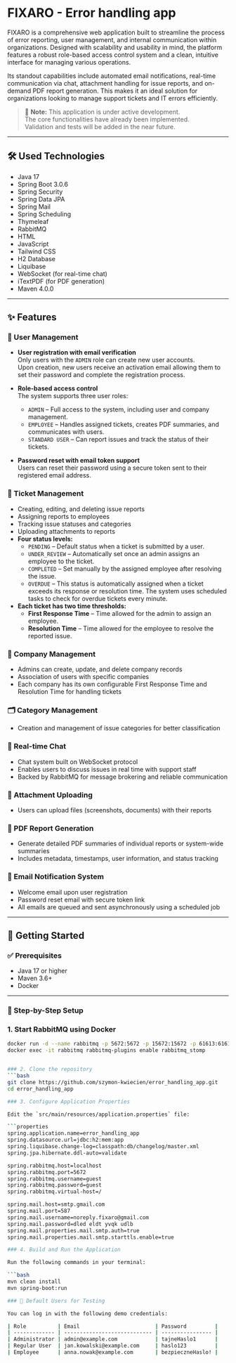 # FIXARO - Error handling app

FIXARO is a comprehensive web application built to streamline the process of error reporting, user management, and internal communication within organizations. Designed with scalability and usability in mind, the platform features a robust role-based access control system and a clean, intuitive interface for managing various operations.

Its standout capabilities include automated email notifications, real-time communication via chat, attachment handling for issue reports, and on-demand PDF report generation. This makes it an ideal solution for organizations looking to manage support tickets and IT errors efficiently.

> 🚧 **Note:** This application is under active development.  
> The core functionalities have already been implemented.  
> Validation and tests will be added in the near future.

---

## 🛠 Used Technologies

- Java 17  
- Spring Boot 3.0.6  
- Spring Security  
- Spring Data JPA  
- Spring Mail  
- Spring Scheduling  
- Thymeleaf  
- RabbitMQ
- HTML
- JavaScript
- Tailwind CSS
- H2 Database  
- Liquibase  
- WebSocket (for real-time chat)  
- iTextPDF (for PDF generation)  
- Maven 4.0.0  

---

## ✨ Features

### 🔐 User Management

- **User registration with email verification**  
  Only users with the `ADMIN` role can create new user accounts.  
  Upon creation, new users receive an activation email allowing them to set their password and complete the registration process.
  
- **Role-based access control**  
  The system supports three user roles:
  - `ADMIN` – Full access to the system, including user and company management.
  - `EMPLOYEE` – Handles assigned tickets, creates PDF summaries, and communicates with users.
  - `STANDARD USER` – Can report issues and track the status of their tickets.

- **Password reset with email token support**  
  Users can reset their password using a secure token sent to their registered email address.


### 📝 Ticket Management

- Creating, editing, and deleting issue reports  
- Assigning reports to employees  
- Tracking issue statuses and categories  
- Uploading attachments to reports  
- **Four status levels:**
  - `PENDING` – Default status when a ticket is submitted by a user.
  - `UNDER_REVIEW` – Automatically set once an admin assigns an employee to the ticket.
  - `COMPLETED` – Set manually by the assigned employee after resolving the issue.
  - `OVERDUE` – This status is automatically assigned when a ticket exceeds its response or resolution time. The system uses scheduled tasks to check for overdue tickets every minute.
- **Each ticket has two time thresholds:**
  - **First Response Time** – Time allowed for the admin to assign an employee.
  - **Resolution Time** – Time allowed for the employee to resolve the reported issue.

### 🏢 Company Management
- Admins can create, update, and delete company records  
- Association of users with specific companies
- Each company has its own configurable First Response Time and Resolution Time for handling tickets

### 🗂 Category Management
- Creation and management of issue categories for better classification  

### 💬 Real-time Chat
- Chat system built on WebSocket protocol  
- Enables users to discuss issues in real time with support staff
- Backed by RabbitMQ for message brokering and reliable communication

### 📎 Attachment Uploading
- Users can upload files (screenshots, documents) with their reports  

### 📄 PDF Report Generation
- Generate detailed PDF summaries of individual reports or system-wide summaries  
- Includes metadata, timestamps, user information, and status tracking  

### 📧 Email Notification System
- Welcome email upon user registration  
- Password reset email with secure token link  
- All emails are queued and sent asynchronously using a scheduled job  

---

## 🚀 Getting Started

### ✅ Prerequisites

- Java 17 or higher  
- Maven 3.6+  
- Docker  

---

### 🧭 Step-by-Step Setup

### 1. Start RabbitMQ using Docker

```bash
docker run -d --name rabbitmq -p 5672:5672 -p 15672:15672 -p 61613:61613 rabbitmq:management
docker exec -it rabbitmq rabbitmq-plugins enable rabbitmq_stomp


### 2. Clone the repository
```bash
git clone https://github.com/szymon-kwiecien/error_handling_app.git
cd error_handling_app

### 3. Configure Application Properties

Edit the `src/main/resources/application.properties` file:

```properties
spring.application.name=error_handling_app
spring.datasource.url=jdbc:h2:mem:app
spring.liquibase.change-log=classpath:db/changelog/master.xml
spring.jpa.hibernate.ddl-auto=validate

spring.rabbitmq.host=localhost
spring.rabbitmq.port=5672
spring.rabbitmq.username=guest
spring.rabbitmq.password=guest
spring.rabbitmq.virtual-host=/

spring.mail.host=smtp.gmail.com
spring.mail.port=587
spring.mail.username=noreply.fixaro@gmail.com
spring.mail.password=dled eldt yvqk udlb
spring.mail.properties.mail.smtp.auth=true
spring.mail.properties.mail.smtp.starttls.enable=true

### 4. Build and Run the Application

Run the following commands in your terminal:

```bash
mvn clean install
mvn spring-boot:run

### 👥 Default Users for Testing

You can log in with the following demo credentials:

| Role          | Email                        | Password         |
| ------------- | ---------------------------- | ---------------- |
| Administrator | admin@example.com            | tajneHaslo1      |
| Regular User  | jan.kowalski@example.com     | haslo123         |
| Employee      | anna.nowak@example.com       | bezpieczneHaslo! |



